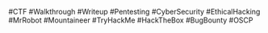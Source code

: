 #CTF #Walkthrough #Writeup #Pentesting #CyberSecurity #EthicalHacking  
#MrRobot #Mountaineer #TryHackMe #HackTheBox #BugBounty #OSCP

